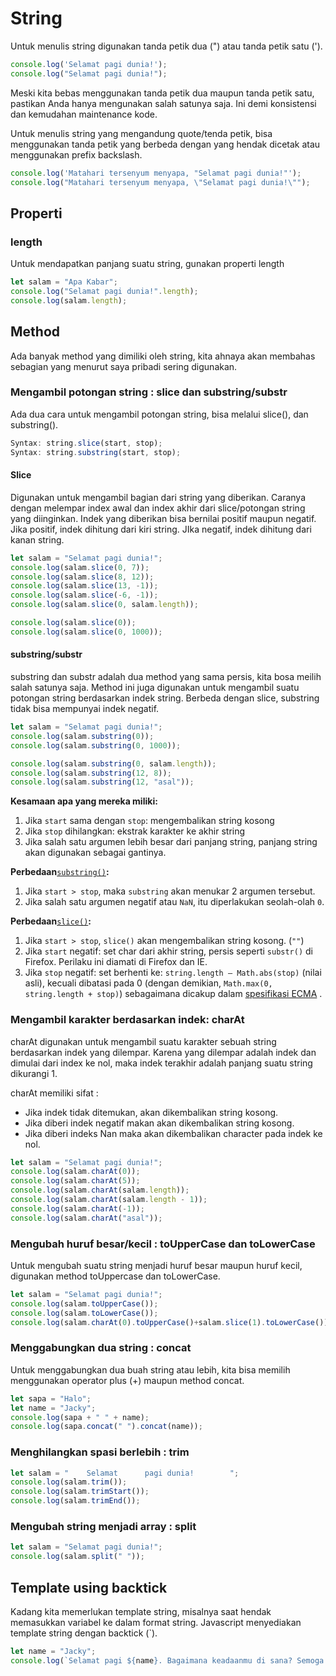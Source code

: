 # String

Untuk menulis string digunakan tanda petik dua \("\) atau tanda petik satu \('\).

```javascript
console.log('Selamat pagi dunia!');
console.log("Selamat pagi dunia!"); 
```

Meski kita bebas menggunakan tanda petik dua maupun tanda petik satu, pastikan Anda hanya mengunakan salah satunya saja. Ini demi konsistensi dan kemudahan maintenance kode. 

Untuk menulis string yang mengandung quote/tenda petik, bisa menggunakan tanda petik yang berbeda dengan yang hendak dicetak atau menggunakan prefix backslash.

```javascript
console.log('Matahari tersenyum menyapa, "Selamat pagi dunia!"');
console.log("Matahari tersenyum menyapa, \"Selamat pagi dunia!\"");
```

## Properti 

### length

Untuk mendapatkan panjang suatu string, gunakan properti length

```javascript
let salam = "Apa Kabar";
console.log("Selamat pagi dunia!".length);
console.log(salam.length);
```

## Method

Ada banyak method yang dimiliki oleh string, kita ahnaya akan membahas sebagian yang menurut saya pribadi sering digunakan.

### Mengambil potongan string : slice dan substring/substr

Ada dua cara untuk mengambil potongan string, bisa melalui slice\(\), dan substring\(\).

```javascript
Syntax: string.slice(start, stop);
Syntax: string.substring(start, stop);
```

#### Slice

Digunakan untuk mengambil bagian dari string yang diberikan. Caranya dengan melempar index awal dan index akhir dari slice/potongan string yang diinginkan.  Indek yang diberikan bisa bernilai positif maupun negatif. Jika positif, indek dihitung dari kiri string. JIka negatif, indek dihitung dari kanan string.

```javascript
let salam = "Selamat pagi dunia!";
console.log(salam.slice(0, 7));
console.log(salam.slice(8, 12));
console.log(salam.slice(13, -1));
console.log(salam.slice(-6, -1));
console.log(salam.slice(0, salam.length));

console.log(salam.slice(0));
console.log(salam.slice(0, 1000));
```

#### substring/substr

substring dan substr adalah dua method yang sama persis, kita bosa meilih salah satunya saja. Method ini juga digunakan untuk mengambil suatu potongan string berdasarkan indek string. Berbeda dengan slice, substring tidak bisa mempunyai indek negatif.

```javascript
let salam = "Selamat pagi dunia!";
console.log(salam.substring(0));
console.log(salam.substring(0, 1000));

console.log(salam.substring(0, salam.length));
console.log(salam.substring(12, 8));
console.log(salam.substring(12, "asal"));
```

**Kesamaan apa yang mereka miliki:**

1. Jika `start` sama dengan `stop`: mengembalikan string kosong
2. Jika `stop` dihilangkan: ekstrak karakter ke akhir string
3. Jika salah satu argumen lebih besar dari panjang string, panjang string akan digunakan sebagai gantinya.

**Perbedaan**[`substring()`](https://developer.mozilla.org/en-US/docs/Web/JavaScript/Reference/Global_Objects/String/substring)**:**

1. Jika `start > stop`, maka `substring` akan menukar 2 argumen tersebut.
2. Jika salah satu argumen negatif atau `NaN`, itu diperlakukan seolah-olah `0`.

**Perbedaan**[`slice()`](https://developer.mozilla.org/en-US/docs/Web/JavaScript/Reference/Global_Objects/String/slice)**:**

1. Jika `start > stop`, `slice()` akan mengembalikan string kosong. \(`""`\)
2. Jika `start` negatif: set char dari akhir string, persis seperti `substr()` di Firefox. Perilaku ini diamati di Firefox dan IE.
3. Jika `stop` negatif: set berhenti ke: `string.length – Math.abs(stop)` \(nilai asli\), kecuali dibatasi pada 0 \(dengan demikian, `Math.max(0, string.length + stop)`\) sebagaimana dicakup dalam [spesifikasi ECMA](https://www.ecma-international.org/ecma-262/9.0/index.html#sec-string.prototype.slice) .

### Mengambil karakter berdasarkan indek: charAt

charAt digunakan untuk mengambil suatu karakter sebuah string berdasarkan indek yang dilempar. Karena yang dilempar adalah indek dan dimulai dari index ke nol, maka indek terakhir adalah panjang suatu string dikurangi 1. 

charAt memiliki sifat :

* Jika indek tidak ditemukan, akan dikembalikan string kosong. 
* Jika diberi indek negatif makan akan dikembalikan string kosong.
* Jika diberi indeks Nan maka akan dikembalikan character pada indek ke nol.  

```javascript
let salam = "Selamat pagi dunia!";
console.log(salam.charAt(0));
console.log(salam.charAt(5));
console.log(salam.charAt(salam.length));
console.log(salam.charAt(salam.length - 1));
console.log(salam.charAt(-1));
console.log(salam.charAt("asal"));
```

### Mengubah huruf besar/kecil : toUpperCase dan toLowerCase

Untuk mengubah suatu string menjadi huruf besar maupun huruf kecil, digunakan method toUppercase dan toLowerCase.

```javascript
let salam = "Selamat pagi dunia!";
console.log(salam.toUpperCase());
console.log(salam.toLowerCase());
console.log(salam.charAt(0).toUpperCase()+salam.slice(1).toLowerCase());
```

### Menggabungkan dua string : concat

Untuk menggabungkan dua buah string atau lebih, kita bisa memilih menggunakan operator plus \(+\) maupun method concat.

```javascript
let sapa = "Halo";
let name = "Jacky";
console.log(sapa + " " + name);
console.log(sapa.concat(" ").concat(name));
```

### Menghilangkan spasi berlebih : trim

```javascript
let salam = "    Selamat      pagi dunia!        ";
console.log(salam.trim());
console.log(salam.trimStart());
console.log(salam.trimEnd());
```

### Mengubah string menjadi array : split

```javascript
let salam = "Selamat pagi dunia!";
console.log(salam.split(" "));
```

## Template using backtick

Kadang kita memerlukan template string, misalnya saat hendak memasukkan variabel ke dalam format string. Javascript menyediakan template string dengan backtick \(\`\).

```javascript
let name = "Jacky";
console.log(`Selamat pagi ${name}. Bagaimana keadaanmu di sana? Semoga ${name} dalam keadaan sehat dan bahagia.`);
```



